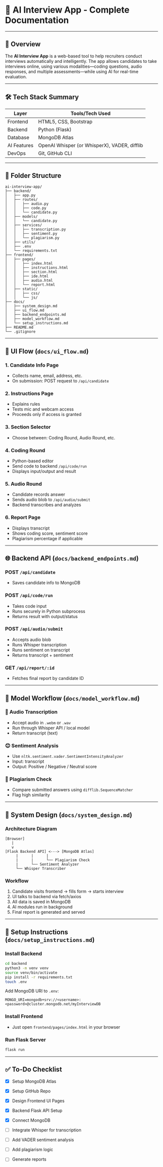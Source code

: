 # 📘 AI Interview App - Complete Documentation

---

## 📌 Overview

The **AI Interview App** is a web-based tool to help recruiters conduct interviews automatically and intelligently. The app allows candidates to take interviews online, using various modalities—coding questions, audio responses, and multiple assessments—while using AI for real-time evaluation.

---

## 🛠️ Tech Stack Summary

| Layer         | Tools/Tech Used                                     |
|---------------|-----------------------------------------------------|
| Frontend      | HTML5, CSS, Bootstrap                               |
| Backend       | Python (Flask)                                      |
| Database      | MongoDB Atlas                                       |
| AI Features   | OpenAI Whisper (or WhisperX), VADER, difflib        |
| DevOps        | Git, GitHub CLI                                     |

---

## 📁 Folder Structure

```
ai-interview-app/
├── backend/
│   ├── app.py
│   ├── routes/
│   │   ├── audio.py
│   │   ├── code.py
│   │   └── candidate.py
│   ├── models/
│   │   └── candidate.py
│   ├── services/
│   │   ├── transcription.py
│   │   ├── sentiment.py
│   │   └── plagiarism.py
│   ├── utils/
│   ├── .env
│   └── requirements.txt
├── frontend/
│   ├── pages/
│   │   ├── index.html
│   │   ├── instructions.html
│   │   ├── section.html
│   │   ├── ide.html
│   │   ├── audio.html
│   │   └── report.html
│   ├── static/
│   │   ├── css/
│   │   └── js/
├── docs/
│   ├── system_design.md
│   ├── ui_flow.md
│   ├── backend_endpoints.md
│   ├── model_workflow.md
│   └── setup_instructions.md
├── README.md
└── .gitignore
```

---

## 🎨 UI Flow (`docs/ui_flow.md`)

### 1. Candidate Info Page
- Collects name, email, address, etc.
- On submission: POST request to `/api/candidate`

### 2. Instructions Page
- Explains rules
- Tests mic and webcam access
- Proceeds only if access is granted

### 3. Section Selector
- Choose between: Coding Round, Audio Round, etc.

### 4. Coding Round
- Python-based editor
- Send code to backend `/api/code/run`
- Displays input/output and result

### 5. Audio Round
- Candidate records answer
- Sends audio blob to `/api/audio/submit`
- Backend transcribes and analyzes

### 6. Report Page
- Displays transcript
- Shows coding score, sentiment score
- Plagiarism percentage if applicable

---

## 🌐 Backend API (`docs/backend_endpoints.md`)

### POST `/api/candidate`
- Saves candidate info to MongoDB

### POST `/api/code/run`
- Takes code input
- Runs securely in Python subprocess
- Returns result with output/status

### POST `/api/audio/submit`
- Accepts audio blob
- Runs Whisper transcription
- Runs sentiment on transcript
- Returns transcript + sentiment

### GET `/api/report/:id`
- Fetches final report by candidate ID

---

## 🤖 Model Workflow (`docs/model_workflow.md`)

### 🎤 Audio Transcription
- Accept audio in `.webm` or `.wav`
- Run through Whisper API / local model
- Return transcript (text)

### 😊 Sentiment Analysis
- Use `nltk.sentiment.vader.SentimentIntensityAnalyzer`
- Input: transcript
- Output: Positive / Negative / Neutral score

### 📜 Plagiarism Check
- Compare submitted answers using `difflib.SequenceMatcher`
- Flag high similarity

---

## 🧩 System Design (`docs/system_design.md`)

### Architecture Diagram
```
[Browser]
   |
   v
[Flask Backend API] <---> [MongoDB Atlas]
     |      |      |
     |      |      └── Plagiarism Check
     |      └── Sentiment Analyzer
     └── Whisper Transcriber
```

### Workflow
1. Candidate visits frontend → fills form → starts interview
2. UI talks to backend via fetch/axios
3. All data is saved in MongoDB
4. AI modules run in background
5. Final report is generated and served

---

## 🧪 Setup Instructions (`docs/setup_instructions.md`)

### Install Backend
```bash
cd backend
python3 -m venv venv
source venv/bin/activate
pip install -r requirements.txt
touch .env
```
Add MongoDB URI to `.env`:
```
MONGO_URI=mongodb+srv://<username>:<password>@cluster.mongodb.net/myInterviewDB
```

### Install Frontend
- Just open `frontend/pages/index.html` in your browser

### Run Flask Server
```bash
flask run
```

---

## ✅ To-Do Checklist

- [x] Setup MongoDB Atlas
- [x] Setup GitHub Repo
- [x] Design Frontend UI Pages
- [x] Backend Flask API Setup
- [x] Connect MongoDB
- [ ] Integrate Whisper for transcription
- [ ] Add VADER sentiment analysis
- [ ] Add plagiarism logic
- [ ] Generate reports


